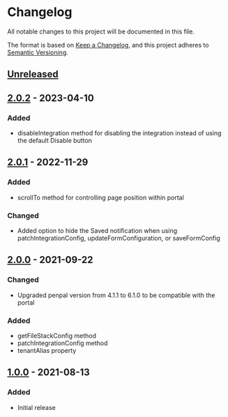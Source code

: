 # Changelog

All notable changes to this project will be documented in this file.

The format is based on [Keep a Changelog](https://keepachangelog.com/en/1.0.0/),
and this project adheres to [Semantic Versioning](https://semver.org/spec/v2.0.0.html).

## [Unreleased]

## [2.0.2] - 2023-04-10

### Added

- disableIntegration method for disabling the integration instead of using the default Disable button

## [2.0.1] - 2022-11-29

### Added

- scrollTo method for controlling page position within portal

### Changed

- Added option to hide the Saved notification when using patchIntegrationConfig, updateFormConfiguration, or saveFormConfig

## [2.0.0] - 2021-09-22

### Changed

- Upgraded penpal version from 4.1.1 to 6.1.0 to be compatible with the portal

### Added

- getFileStackConfig method
- patchIntegrationConfig method
- tenantAlias property

## [1.0.0] - 2021-08-13

### Added

- Initial release

[unreleased]: https://github.com/sasquatch/integration-boilerplate-react/compare/v2.0.2...HEAD
[2.0.2]: https://github.com/sasquatch/integration-boilerplate-react/releases/tag/v2.0.2
[2.0.1]: https://github.com/sasquatch/integration-boilerplate-react/releases/tag/v2.0.1
[2.0.0]: https://github.com/sasquatch/integration-boilerplate-react/releases/tag/v2.0.0
[1.0.0]: https://github.com/sasquatch/integration-boilerplate-react/releases/tag/v1.0.0
